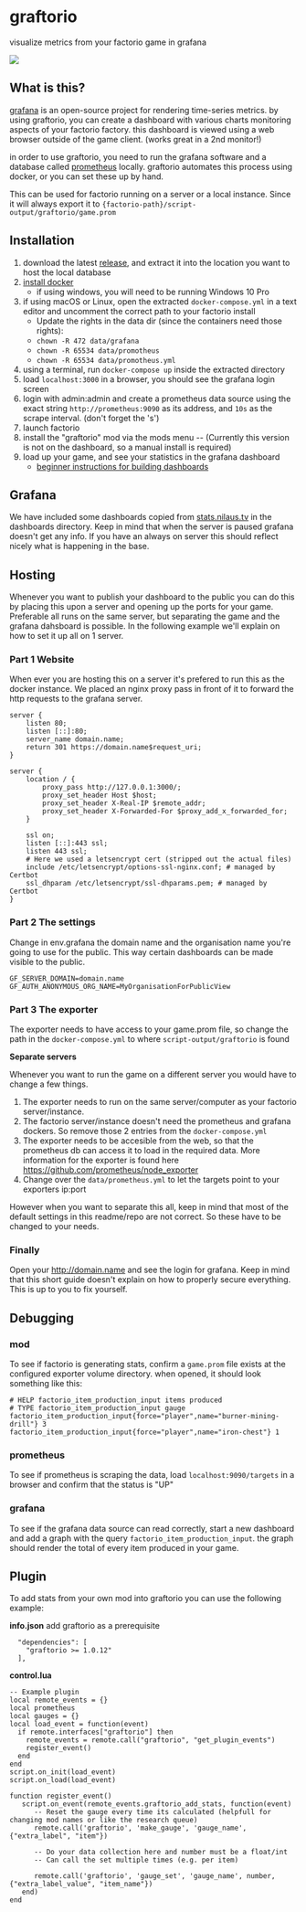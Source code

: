 # graftorio

visualize metrics from your factorio game in grafana

![](https://mods-data.factorio.com/assets/89653f5de75cdb227b5140805d632faf41459eee.png)

## What is this?

[grafana](https://grafana.com/) is an open-source project for rendering time-series metrics. by using graftorio, you can create a dashboard with various charts monitoring aspects of your factorio factory. this dashboard is viewed using a web browser outside of the game client. (works great in a 2nd monitor!)

in order to use graftorio, you need to run the grafana software and a database called [prometheus](https://prometheus.io/) locally. graftorio automates this process using docker, or you can set these up by hand.

This can be used for factorio running on a server or a local instance. Since it will always export it to `{factorio-path}/script-output/graftorio/game.prom`

## Installation

1. download the latest [release](https://github.com/afex/graftorio/releases), and extract it into the location you want to host the local database
2. [install docker](https://docs.docker.com/install/)
   - if using windows, you will need to be running Windows 10 Pro
3. if using macOS or Linux, open the extracted `docker-compose.yml` in a text editor and uncomment the correct path to your factorio install
   - Update the rights in the data dir (since the containers need those rights):
   - `chown -R 472 data/grafana`
   - `chown -R 65534 data/promotheus`
   - `chown -R 65534 data/promotheus.yml`
4. using a terminal, run `docker-compose up` inside the extracted directory
5. load `localhost:3000` in a browser, you should see the grafana login screen
6. login with admin:admin and create a prometheus data source using the exact string `http://prometheus:9090` as its address, and `10s` as the scrape interval. (don't forget the 's')
7. launch factorio
8. install the "graftorio" mod via the mods menu -- (Currently this version is not on the dashboard, so a manual install is required)
9. load up your game, and see your statistics in the grafana dashboard
   - [beginner instructions for building dashboards](https://youtu.be/sKNZMtoSHN4)


## Grafana

We have included some dashboards copied from [stats.nilaus.tv](https://stats.nilaus.tv) in the dashboards directory.
Keep in mind that when the server is paused grafana doesn't get any info. If you have an always on server this should reflect nicely what is happening in the base.

## Hosting
Whenever you want to publish your dashboard to the public you can do this by placing this upon a server and opening up the ports for your game.
Preferable all runs on the same server, but separating the game and the grafana dahsboard is possible.
In the following example we'll explain on how to set it up all on 1 server.

### Part 1 Website
When ever you are hosting this on a server it's prefered to run this as the docker instance.
We placed an nginx proxy pass in front of it to forward the http requests to the grafana server.

```
server {
	listen 80;
	listen [::]:80;
	server_name domain.name;
	return 301 https://domain.name$request_uri;
}

server {
	location / {
		proxy_pass http://127.0.0.1:3000/;
		proxy_set_header Host $host;
		proxy_set_header X-Real-IP $remote_addr;
		proxy_set_header X-Forwarded-For $proxy_add_x_forwarded_for;
	}

    ssl on;
    listen [::]:443 ssl;
    listen 443 ssl;
    # Here we used a letsencrypt cert (stripped out the actual files)
    include /etc/letsencrypt/options-ssl-nginx.conf; # managed by Certbot
    ssl_dhparam /etc/letsencrypt/ssl-dhparams.pem; # managed by Certbot
}
```

### Part 2 The settings

Change in env.grafana the domain name and the organisation name you're going to use for the public.
This way certain dashboards can be made visible to the public.

```
GF_SERVER_DOMAIN=domain.name
GF_AUTH_ANONYMOUS_ORG_NAME=MyOrganisationForPublicView
```

### Part 3 The exporter
The exporter needs to have access to your game.prom file, so change the path in the `docker-compose.yml` to where `script-output/graftorio` is found

**Separate servers**

Whenever you want to run the game on a different server you would have to change a few things.

1. The exporter needs to run on the same server/computer as your factorio server/instance.
2. The factorio server/instance doesn't need the prometheus and grafana dockers. So remove those 2 entries from the `docker-compose.yml`
3. The exporter needs to be accesible from the web, so that the prometheus db can access it to load in the required data. More information for the exporter is found here https://github.com/prometheus/node_exporter
4. Change over the `data/prometheus.yml` to let the targets point to your exporters ip:port

However when you want to separate this all, keep in mind that most of the default settings in this readme/repo are not correct. So these have to be changed to your needs.

### Finally

Open your http://domain.name and see the login for grafana.
Keep in mind that this short guide doesn't explain on how to properly secure everything. This is up to you to fix yourself.

## Debugging

### mod

To see if factorio is generating stats, confirm a `game.prom` file exists at the configured exporter volume directory.  when opened, it should look something like this:

```
# HELP factorio_item_production_input items produced
# TYPE factorio_item_production_input gauge
factorio_item_production_input{force="player",name="burner-mining-drill"} 3
factorio_item_production_input{force="player",name="iron-chest"} 1
```

### prometheus

To see if prometheus is scraping the data, load `localhost:9090/targets` in a browser and confirm that the status is "UP"

### grafana

To see if the grafana data source can read correctly, start a new dashboard and add a graph with the query `factorio_item_production_input`. the graph should render the total of every item produced in your game.

## Plugin

To add stats from your own mod into graftorio you can use the following example:

**info.json**
add graftorio as a prerequisite
```
  "dependencies": [
    "graftorio >= 1.0.12"
  ],
```

**control.lua**

```
-- Example plugin
local remote_events = {}
local prometheus
local gauges = {}
local load_event = function(event)
  if remote.interfaces["graftorio"] then
    remote_events = remote.call("graftorio", "get_plugin_events")
    register_event()
  end
end
script.on_init(load_event)
script.on_load(load_event)

function register_event()
   script.on_event(remote_events.graftorio_add_stats, function(event)
      -- Reset the gauge every time its calculated (helpfull for changing mod names or like the research queue)
      remote.call('graftorio', 'make_gauge', 'gauge_name', {"extra_label", "item"})

      -- Do your data collection here and number must be a float/int
      -- Can call the set multiple times (e.g. per item)

      remote.call('graftorio', 'gauge_set', 'gauge_name', number, {"extra_label_value", "item_name"})
   end)
end
```
